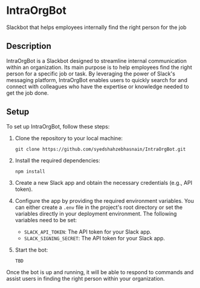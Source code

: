 # IntraOrgBot
Slackbot that helps employees internally find the right person for the job


## Description
IntraOrgBot is a Slackbot designed to streamline internal communication within an organization. Its main purpose is to help employees find the right person for a specific job or task. By leveraging the power of Slack's messaging platform, IntraOrgBot enables users to quickly search for and connect with colleagues who have the expertise or knowledge needed to get the job done.

## Setup
To set up IntraOrgBot, follow these steps:

1. Clone the repository to your local machine:
    ```
    git clone https://github.com/syedshahzebhasnain/IntraOrgBot.git
    ```

2. Install the required dependencies:
    ```
    npm install
    ```

3. Create a new Slack app and obtain the necessary credentials (e.g., API token).

4. Configure the app by providing the required environment variables. You can either create a `.env` file in the project's root directory or set the variables directly in your deployment environment. The following variables need to be set:

    - `SLACK_API_TOKEN`: The API token for your Slack app.
    - `SLACK_SIGNING_SECRET`: The API token for your Slack app.

6. Start the bot:
    ```
    TBD
    ```

Once the bot is up and running, it will be able to respond to commands and assist users in finding the right person within your organization.

